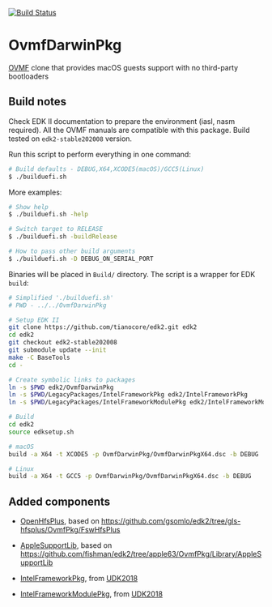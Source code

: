[![Build Status](https://travis-ci.com/shchuko/OvmfDarwinPkg.svg?branch=master)](https://travis-ci.com/shchuko/OvmfDarwinPkg)

# OvmfDarwinPkg

[OVMF](https://github.com/tianocore/edk2/tree/master/OvmfPkg) clone that provides macOS guests support 
with no third-party bootloaders

## Build notes

Check EDK II documentation to prepare the environment (iasl, nasm required). All the OVMF manuals are 
compatible with this package. Build tested on `edk2-stable202008` version. 

Run this script to perform everything in one command:

```bash
# Build defaults - DEBUG,X64,XCODE5(macOS)/GCC5(Linux)
$ ./builduefi.sh 
```

More examples:

```bash
# Show help
$ ./builduefi.sh -help

# Switch target to RELEASE
$ ./builduefi.sh -buildRelease

# How to pass other build arguments 
$ ./builduefi.sh -D DEBUG_ON_SERIAL_PORT
```

Binaries will be placed in `Build/` directory. The script is a wrapper for EDK `build`: 

```bash
# Simplified './builduefi.sh'
# PWD - ../../OvmfDarwinPkg

# Setup EDK II
git clone https://github.com/tianocore/edk2.git edk2
cd edk2
git checkout edk2-stable202008
git submodule update --init
make -C BaseTools
cd -

# Create symbolic links to packages
ln -s $PWD edk2/OvmfDarwinPkg
ln -s $PWD/LegacyPackages/IntelFrameworkPkg edk2/IntelFrameworkPkg
ln -s $PWD/LegacyPackages/IntelFrameworkModulePkg edk2/IntelFrameworkModulePkg

# Build
cd edk2
source edksetup.sh

# macOS
build -a X64 -t XCODE5 -p OvmfDarwinPkg/OvmfDarwinPkgX64.dsc -b DEBUG

# Linux
build -a X64 -t GCC5 -p OvmfDarwinPkg/OvmfDarwinPkgX64.dsc -b DEBUG
```

## Added components

- [OpenHfsPlus](OpenHfsPlus), based on https://github.com/gsomlo/edk2/tree/gls-hfsplus/OvmfPkg/FswHfsPlus

- [AppleSupportLib](Library/AppleSupportLib), based on https://github.com/fishman/edk2/tree/apple63/OvmfPkg/Library/AppleSupportLib

- [IntelFrameworkPkg](LegacyPackages/IntelFrameworkPkg), from [UDK2018](https://github.com/tianocore/edk2/tree/UDK2018/IntelFrameworkPkg)

- [IntelFrameworkModulePkg](LegacyPackages/IntelFrameworkModulePkg), from [UDK2018](https://github.com/tianocore/edk2/tree/UDK2018/IntelFrameworkModulePkg)
